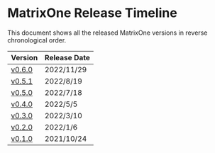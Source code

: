 # **MatrixOne Release Timeline**

This document shows all the released MatrixOne versions in reverse chronological order.

|**Version**	|**Release Date**|
|:---|:----|
|[v0.6.0](v0.6.0.md)| 2022/11/29 |
|[v0.5.1](v0.5.1.md)| 2022/8/19 |
|[v0.5.0](v0.5.0.md)| 2022/7/18 |
|[v0.4.0](v0.4.0.md)| 2022/5/5 |
|[v0.3.0](v0.3.0.md)| 2022/3/10|
|[v0.2.0](v0.2.0.md)| 2022/1/6 |
|[v0.1.0](v0.1.0.md)| 2021/10/24 |
